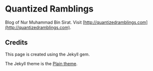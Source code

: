 # Quantized Ramblings

Blog of Nur Muhammad Bin Sirat. Visit [http://quantizedramblings.com](http://quantizedramblings.com).

## Credits

This page is created using the Jekyll gem.

The Jekyll theme is the [Plain theme](https://github.com/heiswayi/the-plain).
